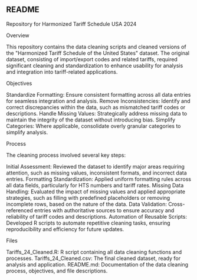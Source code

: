 ## README

Repository for Harmonized Tariff Schedule USA 2024

Overview

This repository contains the data cleaning scripts and cleaned versions of the "Harmonized Tariff Schedule of the United States" dataset. The original dataset, consisting of import/export codes and related tariffs, required significant cleaning and standardization to enhance usability for analysis and integration into tariff-related applications.

Objectives

Standardize Formatting: Ensure consistent formatting across all data entries for seamless integration and analysis.
Remove Inconsistencies: Identify and correct discrepancies within the data, such as mismatched tariff codes or descriptions.
Handle Missing Values: Strategically address missing data to maintain the integrity of the dataset without introducing bias.
Simplify Categories: Where applicable, consolidate overly granular categories to simplify analysis.

Process

The cleaning process involved several key steps:

Initial Assessment: Reviewed the dataset to identify major areas requiring attention, such as missing values, inconsistent formats, and incorrect data entries.
Formatting Standardization: Applied uniform formatting rules across all data fields, particularly for HTS numbers and tariff rates.
Missing Data Handling: Evaluated the impact of missing values and applied appropriate strategies, such as filling with predefined placeholders or removing incomplete rows, based on the nature of the data.
Data Validation: Cross-referenced entries with authoritative sources to ensure accuracy and reliability of tariff codes and descriptions.
Automation of Reusable Scripts: Developed R scripts to automate repetitive cleaning tasks, ensuring reproducibility and efficiency for future updates.

Files

Tariffs_24_Cleaned.R: R script containing all data cleaning functions and processes.
Tariffs_24_Cleaned.csv: The final cleaned dataset, ready for analysis and application.
README.md: Documentation of the data cleaning process, objectives, and file descriptions.
